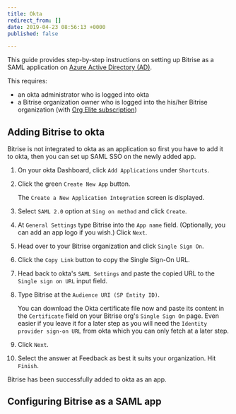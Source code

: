 ```yaml
---
title: Okta
redirect_from: []
date: 2019-04-23 08:56:13 +0000
published: false

---
```

This guide provides step-by-step instructions on setting up Bitrise as a SAML application on [Azure Active Directory (AD)](https://azure.microsoft.com/en-us/).

This requires:

* an okta administrator who is logged into okta
* a Bitrise organization owner who is logged into the his/her Bitrise organization (with [Org Elite subscription](https://www.bitrise.io/pricing/teams))

## Adding Bitrise to okta

Bitrise is not integrated to okta as an application so first you have to add it to okta, then you can set up SAML SSO on the newly added app.

 1. On your okta Dashboard, click `Add Applications` under `Shortcuts`.
 2. Click the green `Create New App` button.

    The `Create a New Application Integration` screen is displayed.
 3. Select `SAML 2.0` option at `Sing on method` and click `Create`.
 4. At `General Settings` type Bitrise into the `App name` field. (Optionally, you can add an app logo if you wish.) Click `Next`.
 5. Head over to your Bitrise organization and click `Single Sign On`.
 6. Click the `Copy Link` button to copy the Single Sign-On URL.
 7. Head back to okta's `SAML Settings` and paste the copied URL to the `Single sign on URL` input field.
 8. Type Bitrise at the `Audience URI (SP Entity ID)`.

    You can download the Okta certificate file now and paste its content in the `Certificate` field on your Bitrise org's `Single Sign On` page. Even easier if you leave it for a later step as you will need the `Identity provider sign-on URL` from okta which you can only fetch at a later step.
 9. Click `Next`.
10. Select the answer at Feedback as best it suits your organization. Hit `Finish`. 

Bitrise has been successfully added to okta as an app. 

## Configuring Bitrise as a SAML app